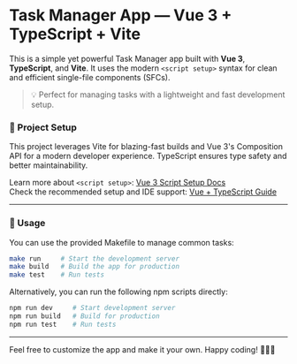 # Task Manager App — Vue 3 + TypeScript + Vite

This is a simple yet powerful Task Manager app built with **Vue 3**, **TypeScript**, and **Vite**. It uses the modern `<script setup>` syntax for clean and efficient single-file components (SFCs).

> 💡 Perfect for managing tasks with a lightweight and fast development setup.

### 🔧 Project Setup

This project leverages Vite for blazing-fast builds and Vue 3's Composition API for a modern developer experience. TypeScript ensures type safety and better maintainability.

Learn more about `<script setup>`: [Vue 3 Script Setup Docs](https://vuejs.org/api/sfc-script-setup.html)  
Check the recommended setup and IDE support: [Vue + TypeScript Guide](https://vuejs.org/guide/typescript/overview.html)

---

### 🚀 Usage

You can use the provided Makefile to manage common tasks:

```sh
make run     # Start the development server
make build   # Build the app for production
make test    # Run tests
```

Alternatively, you can run the following npm scripts directly:

```sh
npm run dev     # Start development server
npm run build   # Build for production
npm run test    # Run tests
```

---

Feel free to customize the app and make it your own. Happy coding! 🧑‍💻✨
